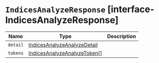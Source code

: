 # `IndicesAnalyzeResponse` [interface-IndicesAnalyzeResponse]

| Name | Type | Description |
| - | - | - |
| `detail` | [IndicesAnalyzeAnalyzeDetail](./IndicesAnalyzeAnalyzeDetail.md) | &nbsp; |
| `tokens` | [IndicesAnalyzeAnalyzeToken](./IndicesAnalyzeAnalyzeToken.md)[] | &nbsp; |

